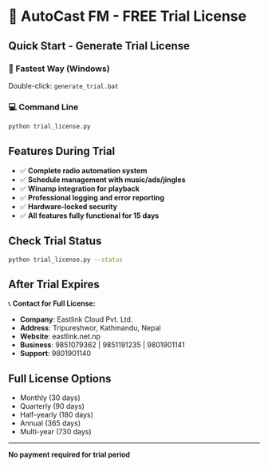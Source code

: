 # 🎯 AutoCast FM - FREE Trial License

## Quick Start - Generate Trial License

### 🚀 Fastest Way (Windows)
Double-click: `generate_trial.bat`

### 💻 Command Line
```bash
python trial_license.py
```

## Features During Trial
- ✅ **Complete radio automation system**
- ✅ **Schedule management with music/ads/jingles**  
- ✅ **Winamp integration for playback**
- ✅ **Professional logging and error reporting**
- ✅ **Hardware-locked security**
- ✅ **All features fully functional for 15 days**

## Check Trial Status
```bash
python trial_license.py --status
```

## After Trial Expires
📞 **Contact for Full License:**
- **Company**: Eastlink Cloud Pvt. Ltd.
- **Address**: Tripureshwor, Kathmandu, Nepal  
- **Website**: eastlink.net.np
- **Business**: 9851079362 | 9851191235 | 9801901141
- **Support**: 9801901140

## Full License Options
- Monthly (30 days)
- Quarterly (90 days)
- Half-yearly (180 days) 
- Annual (365 days)
- Multi-year (730 days)

---
**No payment required for trial period**